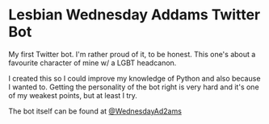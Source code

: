 # Lesbian Wednesday Addams Twitter Bot

My first Twitter bot. I'm rather proud of it, to be honest. This one's about a favourite character of mine w/ a LGBT headcanon.

I created this so I could improve my knowledge of Python and also because I wanted to. Getting the personality of the bot right is very hard and it's one of my weakest points, but at least I try.

The bot itself can be found at <a href="https://twitter.com/WednesdayAd2ams">@WednesdayAd2ams</a>
